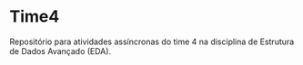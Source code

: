 # Time4
Repositório para atividades assíncronas do time 4 na disciplina de Estrutura de Dados Avançado (EDA).
